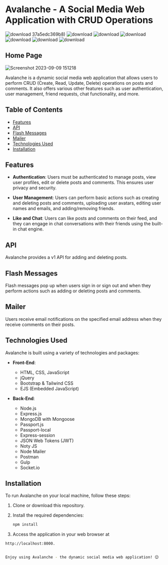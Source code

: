 # Avalanche - A Social Media Web Application with CRUD Operations

![download](https://github.com/priyanshu-mandloi/Social-Media-Website/assets/99532489/56188139-5a41-44c8-a62d-60546c2206a2)
37a5edc369b8)
![download](https://github.com/priyanshu-mandloi/Social-Media-Website/assets/99532489/307a06ee-47a4-44dd-a592-3bac12158a58)
![download](https://github.com/priyanshu-mandloi/Social-Media-Website/assets/99532489/0a5d9e53-cb21-41a5-81d9-8811f9f48a93)
![download](https://github.com/priyanshu-mandloi/Social-Media-Website/assets/99532489/965c0d3e-1c93-48ca-8e6c-5e1a94c3906a)
![download](https://github.com/priyanshu-mandloi/Social-Media-Website/assets/99532489/e9fa3b4e-57bd-4480-8e47-03edc8a7a774)
![download](https://github.com/priyanshu-mandloi/Social-Media-Website/assets/99532489/1ab401d6-4c91-40e9-807c-d2d64edcf211)
![download](https://github.com/priyanshu-mandloi/Social-Media-Website/assets/99532489/a9a392c0-cf16-4d18-a3a3-1bfdc7f92409)

## Home Page
![Screenshot 2023-09-09 151218](https://github.com/priyanshu-mandloi/Social-Media-Website/assets/99532489/d956d714-fe0a-4abe-b891-0eda4fcdc474)

Avalanche is a dynamic social media web application that allows users to perform CRUD (Create, Read, Update, Delete) operations on posts and comments. It also offers various other features such as user authentication, user management, friend requests, chat functionality, and more.

## Table of Contents

- [Features](#features)
- [API](#api)
- [Flash Messages](#flash-messages)
- [Mailer](#mailer)
- [Technologies Used](#technologies-used)
- [Installation](#installation)

## Features

- **Authentication**: Users must be authenticated to manage posts, view user profiles, edit or delete posts and comments. This ensures user privacy and security.

- **User Management**: Users can perform basic actions such as creating and deleting posts and comments, uploading user avatars, editing user names and emails, and adding/removing friends.

- **Like and Chat**: Users can like posts and comments on their feed, and they can engage in chat conversations with their friends using the built-in chat engine.

## API

Avalanche provides a v1 API for adding and deleting posts.

## Flash Messages

Flash messages pop up when users sign in or sign out and when they perform actions such as adding or deleting posts and comments.

## Mailer

Users receive email notifications on the specified email address when they receive comments on their posts.

## Technologies Used

Avalanche is built using a variety of technologies and packages:

- **Front-End**:
  - HTML, CSS, JavaScript
  - jQuery
  - Bootstrap & Tailwind CSS
  - EJS (Embedded JavaScript)

- **Back-End**:
  - Node.js
  - Express.js
  - MongoDB with Mongoose
  - Passport.js
  - Passport-local
  - Express-session
  - JSON Web Tokens (JWT)
  - Noty JS
  - Node Mailer
  - Postman
  - Gulp
  - Socket.io

## Installation

To run Avalanche on your local machine, follow these steps:

1. Clone or download this repository.

2. Install the required dependencies:

   ```bash
   npm install
3. Access the application in your web browser at
  ```bash
  http://localhost:8000.


Enjoy using Avalanche - the dynamic social media web application! 😊
